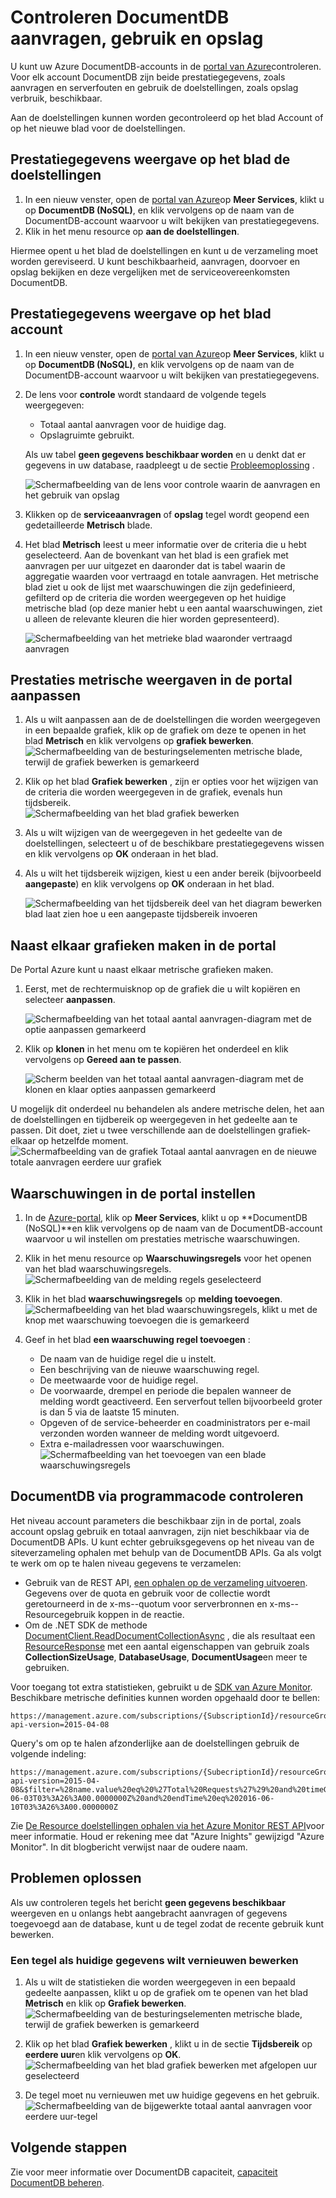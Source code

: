 <properties
    pageTitle="De DocumentDB aanvragen en opslag monitoren | Microsoft Azure"
    description="Leer hoe u uw account DocumentDB voor prestatiegegevens, zoals aanvragen en serverfouten, en gebruik de doelstellingen, zoals opslag verbruik controleren."
    services="documentdb"
    documentationCenter=""
    authors="mimig1"
    manager="jhubbard"
    editor="cgronlun"/>

<tags
    ms.service="documentdb"
    ms.workload="data-services"
    ms.tgt_pltfrm="na"
    ms.devlang="na"
    ms.topic="article"
    ms.date="10/17/2016"
    ms.author="mimig"/>

# <a name="monitor-documentdb-requests-usage-and-storage"></a>Controleren DocumentDB aanvragen, gebruik en opslag

U kunt uw Azure DocumentDB-accounts in de [portal van Azure](https://portal.azure.com/)controleren. Voor elk account DocumentDB zijn beide prestatiegegevens, zoals aanvragen en serverfouten en gebruik de doelstellingen, zoals opslag verbruik, beschikbaar.

Aan de doelstellingen kunnen worden gecontroleerd op het blad Account of op het nieuwe blad voor de doelstellingen.

## <a name="view-performance-metrics-on-the-metrics-blade"></a>Prestatiegegevens weergave op het blad de doelstellingen

1. In een nieuw venster, open de [portal van Azure](https://portal.azure.com/)op **Meer Services**, klikt u op **DocumentDB (NoSQL)**, en klik vervolgens op de naam van de DocumentDB-account waarvoor u wilt bekijken van prestatiegegevens.
2. Klik in het menu resource op **aan de doelstellingen**.

Hiermee opent u het blad de doelstellingen en kunt u de verzameling moet worden gereviseerd. U kunt beschikbaarheid, aanvragen, doorvoer en opslag bekijken en deze vergelijken met de serviceovereenkomsten DocumentDB.

## <a name="view-performance-metrics-on-the-account-blade"></a>Prestatiegegevens weergave op het blad account
1.  In een nieuw venster, open de [portal van Azure](https://portal.azure.com/)op **Meer Services**, klikt u op **DocumentDB (NoSQL)**, en klik vervolgens op de naam van de DocumentDB-account waarvoor u wilt bekijken van prestatiegegevens.

2.  De lens voor **controle** wordt standaard de volgende tegels weergegeven:
    *   Totaal aantal aanvragen voor de huidige dag.
    *   Opslagruimte gebruikt.

    Als uw tabel **geen gegevens beschikbaar worden** en u denkt dat er gegevens in uw database, raadpleegt u de sectie [Probleemoplossing](#troubleshooting) .

    ![Schermafbeelding van de lens voor controle waarin de aanvragen en het gebruik van opslag](./media/documentdb-monitor-accounts/documentdb-total-requests-and-usage.png)


3.  Klikken op de **serviceaanvragen** of **opslag** tegel wordt geopend een gedetailleerde **Metrisch** blade.
4.  Het blad **Metrisch** leest u meer informatie over de criteria die u hebt geselecteerd.  Aan de bovenkant van het blad is een grafiek met aanvragen per uur uitgezet en daaronder dat is tabel waarin de aggregatie waarden voor vertraagd en totale aanvragen.  Het metrische blad ziet u ook de lijst met waarschuwingen die zijn gedefinieerd, gefilterd op de criteria die worden weergegeven op het huidige metrische blad (op deze manier hebt u een aantal waarschuwingen, ziet u alleen de relevante kleuren die hier worden gepresenteerd).   

    ![Schermafbeelding van het metrieke blad waaronder vertraagd aanvragen](./media/documentdb-monitor-accounts/documentdb-metric-blade.png)


## <a name="customize-performance-metric-views-in-the-portal"></a>Prestaties metrische weergaven in de portal aanpassen

1.  Als u wilt aanpassen aan de de doelstellingen die worden weergegeven in een bepaalde grafiek, klik op de grafiek om deze te openen in het blad **Metrisch** en klik vervolgens op **grafiek bewerken**.  
    ![Schermafbeelding van de besturingselementen metrische blade, terwijl de grafiek bewerken is gemarkeerd](./media/documentdb-monitor-accounts/madocdb3.png)

2.  Klik op het blad **Grafiek bewerken** , zijn er opties voor het wijzigen van de criteria die worden weergegeven in de grafiek, evenals hun tijdsbereik.  
    ![Schermafbeelding van het blad grafiek bewerken](./media/documentdb-monitor-accounts/madocdb4.png)

3.  Als u wilt wijzigen van de weergegeven in het gedeelte van de doelstellingen, selecteert u of de beschikbare prestatiegegevens wissen en klik vervolgens op **OK** onderaan in het blad.  
4.  Als u wilt het tijdsbereik wijzigen, kiest u een ander bereik (bijvoorbeeld **aangepaste**) en klik vervolgens op **OK** onderaan in het blad.  

    ![Schermafbeelding van het tijdsbereik deel van het diagram bewerken blad laat zien hoe u een aangepaste tijdsbereik invoeren](./media/documentdb-monitor-accounts/madocdb5.png)


## <a name="create-side-by-side-charts-in-the-portal"></a>Naast elkaar grafieken maken in de portal
De Portal Azure kunt u naast elkaar metrische grafieken maken.  

1.  Eerst, met de rechtermuisknop op de grafiek die u wilt kopiëren en selecteer **aanpassen**.

    ![Schermafbeelding van het totaal aantal aanvragen-diagram met de optie aanpassen gemarkeerd](./media/documentdb-monitor-accounts/madocdb6.png)

2.  Klik op **klonen** in het menu om te kopiëren het onderdeel en klik vervolgens op **Gereed aan te passen**.

    ![Scherm beelden van het totaal aantal aanvragen-diagram met de klonen en klaar opties aanpassen gemarkeerd](./media/documentdb-monitor-accounts/madocdb7.png)  


U mogelijk dit onderdeel nu behandelen als andere metrische delen, het aan de doelstellingen en tijdbereik op weergegeven in het gedeelte aan te passen.  Dit doet, ziet u twee verschillende aan de doelstellingen grafiek-elkaar op hetzelfde moment.  
    ![Schermafbeelding van de grafiek Totaal aantal aanvragen en de nieuwe totale aanvragen eerdere uur grafiek](./media/documentdb-monitor-accounts/madocdb8.png)  

## <a name="set-up-alerts-in-the-portal"></a>Waarschuwingen in de portal instellen
1.  In de [Azure-portal](https://portal.azure.com/), klik op **Meer Services**, klikt u op **DocumentDB (NoSQL)**en klik vervolgens op de naam van de DocumentDB-account waarvoor u wil instellen om prestaties metrische waarschuwingen.

2.  Klik in het menu resource op **Waarschuwingsregels** voor het openen van het blad waarschuwingsregels.  
    ![Schermafbeelding van de melding regels geselecteerd](./media/documentdb-monitor-accounts/madocdb10.5.png)

3.  Klik in het blad **waarschuwingsregels** op **melding toevoegen**.  
    ![Schermafbeelding van het blad waarschuwingsregels, klikt u met de knop met waarschuwing toevoegen die is gemarkeerd](./media/documentdb-monitor-accounts/madocdb11.png)

4.  Geef in het blad **een waarschuwing regel toevoegen** :
    *   De naam van de huidige regel die u instelt.
    *   Een beschrijving van de nieuwe waarschuwing regel.
    *   De meetwaarde voor de huidige regel.
    *   De voorwaarde, drempel en periode die bepalen wanneer de melding wordt geactiveerd. Een serverfout tellen bijvoorbeeld groter is dan 5 via de laatste 15 minuten.
    *   Opgeven of de service-beheerder en coadministrators per e-mail verzonden worden wanneer de melding wordt uitgevoerd.
    *   Extra e-mailadressen voor waarschuwingen.  
    ![Schermafbeelding van het toevoegen van een blade waarschuwingsregels](./media/documentdb-monitor-accounts/madocdb12.png)

## <a name="monitor-documentdb-programatically"></a>DocumentDB via programmacode controleren
Het niveau account parameters die beschikbaar zijn in de portal, zoals account opslag gebruik en totaal aanvragen, zijn niet beschikbaar via de DocumentDB APIs. U kunt echter gebruiksgegevens op het niveau van de siteverzameling ophalen met behulp van de DocumentDB APIs. Ga als volgt te werk om op te halen niveau gegevens te verzamelen:

- Gebruik van de REST API, [een ophalen op de verzameling uitvoeren](https://msdn.microsoft.com/library/mt489073.aspx). Gegevens over de quota en gebruik voor de collectie wordt geretourneerd in de x-ms--quotum voor serverbronnen en x-ms--Resourcegebruik koppen in de reactie.
- Om de .NET SDK de methode [DocumentClient.ReadDocumentCollectionAsync](https://msdn.microsoft.com/library/microsoft.azure.documents.client.documentclient.readdocumentcollectionasync.aspx) , die als resultaat een [ResourceResponse](https://msdn.microsoft.com/library/dn799209.aspx) met een aantal eigenschappen van gebruik zoals **CollectionSizeUsage**, **DatabaseUsage**, **DocumentUsage**en meer te gebruiken.

Voor toegang tot extra statistieken, gebruikt u de [SDK van Azure Monitor](https://www.nuget.org/packages/Microsoft.Azure.Insights). Beschikbare metrische definities kunnen worden opgehaald door te bellen:

    https://management.azure.com/subscriptions/{SubscriptionId}/resourceGroups/{ResourceGroup}/providers/Microsoft.DocumentDb/databaseAccounts/{DocumentDBAccountName}/metricDefinitions?api-version=2015-04-08

Query's om op te halen afzonderlijke aan de doelstellingen gebruik de volgende indeling:

    https://management.azure.com/subscriptions/{SubecriptionId}/resourceGroups/{ResourceGroup}/providers/Microsoft.DocumentDb/databaseAccounts/{DocumentDBAccountName}/metrics?api-version=2015-04-08&$filter=%28name.value%20eq%20%27Total%20Requests%27%29%20and%20timeGrain%20eq%20duration%27PT5M%27%20and%20startTime%20eq%202016-06-03T03%3A26%3A00.0000000Z%20and%20endTime%20eq%202016-06-10T03%3A26%3A00.0000000Z

Zie [De Resource doelstellingen ophalen via het Azure Monitor REST API](https://blogs.msdn.microsoft.com/cloud_solution_architect/2016/02/23/retrieving-resource-metrics-via-the-azure-insights-api/)voor meer informatie. Houd er rekening mee dat "Azure Inights" gewijzigd "Azure Monitor".  In dit blogbericht verwijst naar de oudere naam.

## <a name="troubleshooting"></a>Problemen oplossen
Als uw controleren tegels het bericht **geen gegevens beschikbaar** weergeven en u onlangs hebt aangebracht aanvragen of gegevens toegevoegd aan de database, kunt u de tegel zodat de recente gebruik kunt bewerken.

### <a name="edit-a-tile-to-refresh-current-data"></a>Een tegel als huidige gegevens wilt vernieuwen bewerken
1.  Als u wilt de statistieken die worden weergegeven in een bepaald gedeelte aanpassen, klikt u op de grafiek om te openen van het blad **Metrisch** en klik op **Grafiek bewerken**.  
    ![Schermafbeelding van de besturingselementen metrische blade, terwijl de grafiek bewerken is gemarkeerd](./media/documentdb-monitor-accounts/madocdb3.png)

2.  Klik op het blad **Grafiek bewerken** , klikt u in de sectie **Tijdsbereik** op **eerdere uur**en klik vervolgens op **OK**.  
    ![Schermafbeelding van het blad grafiek bewerken met afgelopen uur geselecteerd](./media/documentdb-monitor-accounts/documentdb-no-available-data-past-hour.png)


3.  De tegel moet nu vernieuwen met uw huidige gegevens en het gebruik.  
    ![Schermafbeelding van de bijgewerkte totaal aantal aanvragen voor eerdere uur-tegel](./media/documentdb-monitor-accounts/documentdb-no-available-data-fixed.png)

## <a name="next-steps"></a>Volgende stappen
Zie voor meer informatie over DocumentDB capaciteit, [capaciteit DocumentDB beheren](documentdb-manage.md).
